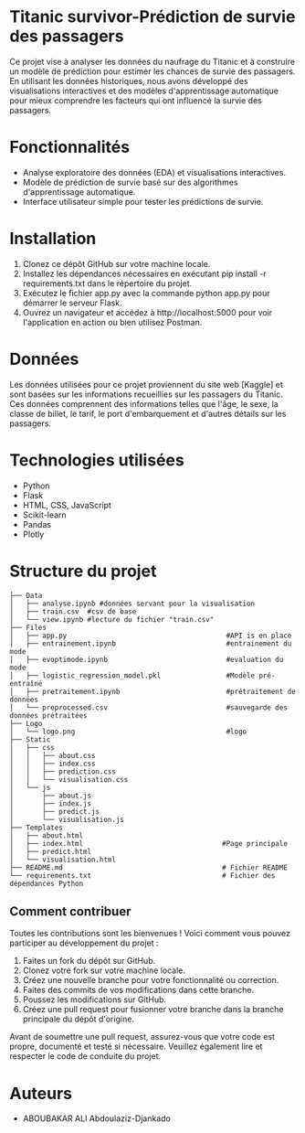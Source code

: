 # Titanic survivor-Prédiction de survie des passagers

Ce projet vise à analyser les données du naufrage du Titanic et à construire un modèle de prédiction pour estimer les chances de survie des passagers. En utilisant les données historiques, nous avons développé des visualisations interactives et des modèles d'apprentissage automatique pour mieux comprendre les facteurs qui ont influencé la survie des passagers.

# Fonctionnalités

* Analyse exploratoire des données (EDA) et visualisations interactives.
* Modèle de prédiction de survie basé sur des algorithmes d'apprentissage automatique.
* Interface utilisateur simple pour tester les prédictions de survie.

# Installation

1. Clonez ce dépôt GitHub sur votre machine locale.
2. Installez les dépendances nécessaires en exécutant pip install -r requirements.txt dans le répertoire du projet.
3. Exécutez le fichier app.py avec la commande python app.py pour démarrer le serveur Flask.
4. Ouvrez un navigateur et accédez à http://localhost:5000 pour voir l'application en action ou bien utilisez Postman.

# Données

Les données utilisées pour ce projet proviennent du site web [Kaggle] et sont basées sur les informations recueillies sur les passagers du Titanic. Ces données comprennent des informations telles que l'âge, le sexe, la classe de billet, le tarif, le port d'embarquement et d'autres détails sur les passagers.

# Technologies utilisées

* Python
* Flask
* HTML, CSS, JavaScript
* Scikit-learn
* Pandas
* Plotly

# Structure du projet

```
├── Data
│   ├── analyse.ipynb #données servant pour la visualisation
│   ├── train.csv  #csv de base
│   └── view.ipynb #lecture du fichier "train.csv"
├── Files
│   ├── app.py                                       #API is en place
│   ├── entrainement.ipynb                           #entrainement du mode
│   ├── evoptimode.ipynb                             #evaluation du mode
│   ├── logistic_regression_model.pkl                #Modèle pré-entraîné
│   ├── pretraitement.ipynb                          #prétraitement de données
│   └── preprocessed.csv                             #sauvegarde des données prétraitées
├── Logo
│   └── logo.png                                     #logo
├── Static
│   ├── css
│   │   ├── about.css
│   │   ├── index.css                               
│   │   ├── prediction.css
│   │   └── visualisation.css
│   └── js
│       ├── about.js
│       ├── index.js
│       ├── predict.js
│       └── visualisation.js
├── Templates
│   ├── about.html
│   ├── index.html                                  #Page principale                    
│   ├── predict.html
│   └── visualisation.html
├── README.md                                       # Fichier README
└── requirements.txt                                # Fichier des dépendances Python
```

## Comment contribuer

Toutes les contributions sont les bienvenues ! Voici comment vous pouvez participer au développement du projet :

1. Faites un fork du dépôt sur GitHub.
2. Clonez votre fork sur votre machine locale.
3. Créez une nouvelle branche pour votre fonctionnalité ou correction.
4. Faites des commits de vos modifications dans cette branche.
5. Poussez les modifications sur GitHub.
6. Créez une pull request pour fusionner votre branche dans la branche principale du dépôt d'origine.

Avant de soumettre une pull request, assurez-vous que votre code est propre, documenté et testé si nécessaire. Veuillez également lire et respecter le code de conduite du projet.


# Auteurs

* ABOUBAKAR ALI Abdoulaziz-Djankado